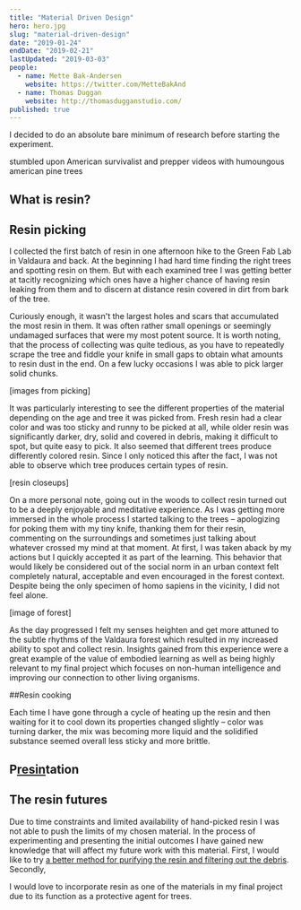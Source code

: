 ```yaml
---
title: "Material Driven Design"
hero: hero.jpg
slug: "material-driven-design"
date: "2019-01-24"
endDate: "2019-02-21"
lastUpdated: "2019-03-03"
people:
  - name: Mette Bak-Andersen
    website: https://twitter.com/MetteBakAnd
  - name: Thomas Duggan
    website: http://thomasdugganstudio.com/
published: true
---
```


I decided to do an absolute bare minimum of research before starting the experiment.



stumbled upon American survivalist and prepper videos with humoungous american pine trees

## What is resin?

## Resin picking

I collected the first batch of resin in one afternoon hike to the Green Fab Lab in Valdaura and back. At the beginning I had hard time finding the right trees and spotting resin on them. But with each examined tree I was getting better at tacitly recognizing which ones have a higher chance of having resin leaking from them and to discern at distance resin covered in dirt from bark of the tree.

Curiously enough, it wasn't the largest holes and scars that accumulated the most resin in them. It was often rather small openings or seemingly undamaged surfaces that were my most potent source. It is worth noting, that the process of collecting was quite tedious, as you have to repeatedly scrape the tree and fiddle your knife in small gaps to obtain what amounts to resin dust in the end. On a few lucky occasions I was able to pick larger solid chunks.

[images from picking]

It was particularly interesting to see the different properties of the material depending on the age and tree it was picked from. Fresh resin had a clear color and was too sticky and runny to be picked at all, while older resin was significantly darker, dry, solid and covered in debris, making it difficult to spot, but quite easy to pick. It also seemed that different trees produce differently colored resin. Since I only noticed this after the fact, I was not able to observe which tree produces certain types of resin.

[resin closeups]

On a more personal note, going out in the woods to collect resin turned out to be a deeply enjoyable and meditative experience. As I was getting more immersed in the whole process I started talking to the trees – apologizing for poking them with my tiny knife, thanking them for their resin, commenting on the surroundings and sometimes just talking about whatever crossed my mind at that moment. At first, I was taken aback by my actions but I quickly accepted it as part of the learning. This behavior that would likely be considered out of the social norm in an urban context felt completely natural, acceptable and even encouraged in the forest context. Despite being the only specimen of homo sapiens in the vicinity, I did not feel alone.

[image of forest]

As the day progressed I felt my senses heighten and get more attuned to the subtle rhythms of the Valdaura forest which resulted in my increased ability to spot and collect resin. Insights gained from this experience were a great example of the value of embodied learning as well as being highly relevant to my final project which focuses on non-human intelligence and improving our connection to other living organisms.



##Resin cooking



Each time I have gone through a cycle of heating up the resin and then waiting for it to cool down its properties changed slightly – color was turning darker, the mix was becoming more liquid and the solidified substance seemed overall less sticky and more brittle.



## P<u>resin</u>tation



## The resin futures

Due to time constraints and limited availability of hand-picked resin I was not able to push the limits of my chosen material. In the process of experimenting and presenting the initial outcomes I have gained new knowledge that will affect my future work with this material. First, I would like to try [a better method for purifying the resin and filtering out the debris](link:://///). Secondly,

I would love to incorporate resin as one of the materials in my final project due to its function as a protective agent for trees.